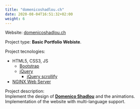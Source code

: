 ```yaml
---
title: "domenicoshadlou.ch"
date: 2020-08-04T16:51:32+02:00
weight: 6
---
```


Website: [domenicoshadlou.ch](https://domenicoshadlou.ch)

Project type: **Basic Portfolio Webiste**.

Project tecnologies:
- HTML5, CSS3, JS
  - [Bootstrap](https://getbootstrap.com/)
  - [jQuery](https://jquery.com/)
    - [jQuery scrollify](https://projects.lukehaas.me/scrollify/)
- [NGINX Web Server](https://www.nginx.com/)

Project description:  
Implement the design of [**Domenico Shadlou**](https://domenicoshadlou.ch) and the animations.  
Implementation of the website with multi-language support.
